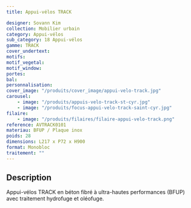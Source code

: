 ```yaml
---
title: Appui-vélos TRACK

designer: Sovann Kim
collection: Mobilier urbain
category: Appui-vélos
sub_category: 18 Appui-vélos
gamme: TRACK
cover_undertext:
motifs:
motif_vegetal:
motif_window:
portes:
bal:
personnalisation:
cover_image: "/produits/cover_image/appui-velo-track.jpg"
carousel:
    - image: "/produits/appuis-velo-track-st-cyr.jpg"
    - image: "/produits/focus-appui-velo-track-saint-cyr.jpg"
filaire:
    - image: "/produits/filaires/filaire-appui-velo-track.png"
reference: AVTRACK0101
materiau: BFUP / Plaque inox
poids: 28
dimensions: L217 x P72 x H900
format: Monobloc
traitement: ""
---
```


## Description

Appui-vélos TRACK en béton fibré à ultra-hautes performances (BFUP) avec
traitement hydrofuge et oléofuge.
